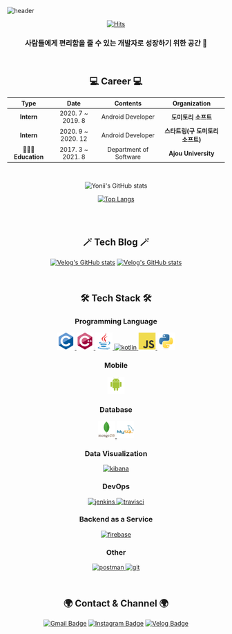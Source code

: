 ![header](https://capsule-render.vercel.app/api?type=waving&color=3ab8fd&height=200&section=header&text=Yonii's%20Github&fontSize=70&animation=blinking&fontColor=ffffff)

<div align="center" style="text-align:center">
  
[![Hits](https://hits.seeyoufarm.com/api/count/incr/badge.svg?url=https%3A%2F%2Fgithub.com%2FSooYeonida&count_bg=%23ADCEEB&title_bg=%23292828&icon=github.svg&icon_color=%23E7E7E7&title=hits&edge_flat=false)](https://hits.seeyoufarm.com)

<h3 align="center"> 사람들에게 편리함을 줄 수 있는 개발자로 성장하기 위한 공간 🏃 </h3>
<br>
<h2 align="center"> 💻 Career 💻  </h2>

| **Type** | **Date** | **Contents** | **Organization** |
|:--------:|:--------:|:--------:|:--------:|
| **Intern** | 2020. 7 ~ 2019. 8 | Android Developer | **도미토리 소프트**|
| **Intern** | 2020. 9 ~ 2020. 12 | Android Developer | **스타트링(구 도미토리 소프트)** |
| **🧑🏻‍🎓Education** | 2017. 3 ~ 2021. 8| Department of Software | **Ajou University** |
</p>

<br>

![Yonii's GitHub stats](https://github-readme-stats.vercel.app/api?username=Sooyeonida&count_private=true&show_icons=true&theme=tokyonight)

[![Top Langs](https://github-readme-stats.vercel.app/api/top-langs/?username=Sooyeonida&layout=compact)](https://github.com/anuraghazra/github-readme-stats)

</div>

<br>
<br>

<h2 align="center">🪄 Tech Blog 🪄</h2>

<div align="center" style="text-align:center">
  
  [![Velog's GitHub stats](https://velog-readme-stats.vercel.app/api?name=yonii&color=dark)](https://velog-readme-stats.vercel.app/api/redirect?name=yonii&tag=알고리즘)
  [![Velog's GitHub stats](https://velog-readme-stats.vercel.app/api?name=yonii&tag=java&color=dark)](https://velog-readme-stats.vercel.app/api/redirect?name=yonii&tag=java)
  
</div>

<br>

<h2 align="center">🛠 Tech Stack 🛠</h2>
<h3 align="center">Programming Language</h3> 
<p align="center">
<a href="https://www.cprogramming.com/" target="_blank"> <img src="https://raw.githubusercontent.com/devicons/devicon/master/icons/c/c-original.svg" alt="c" width="40" height="40"/> </a> <a href="https://www.w3schools.com/cpp/" target="_blank"> <img src="https://raw.githubusercontent.com/devicons/devicon/master/icons/cplusplus/cplusplus-original.svg" alt="cplusplus" width="40" height="40"/> </a> <a href="https://www.java.com" target="_blank"> <img src="https://raw.githubusercontent.com/devicons/devicon/master/icons/java/java-original.svg" alt="java" width="40" height="40"/> </a> <a href="https://kotlinlang.org" target="_blank"> <img src="https://www.vectorlogo.zone/logos/kotlinlang/kotlinlang-icon.svg" alt="kotlin" width="40" height="40"/> </a> <a href="https://developer.mozilla.org/en-US/docs/Web/JavaScript" target="_blank"> <img src="https://raw.githubusercontent.com/devicons/devicon/master/icons/javascript/javascript-original.svg" alt="javascript" width="40" height="40"/> </a> <a href="https://www.python.org" target="_blank"> <img src="https://raw.githubusercontent.com/devicons/devicon/master/icons/python/python-original.svg" alt="python" width="40" height="40"/> </a> 
</p>

<h3 align="center">Mobile</h3> 
<p align="center">
<a href="https://developer.android.com" target="_blank"> <img src="https://raw.githubusercontent.com/devicons/devicon/master/icons/android/android-original-wordmark.svg" alt="android" width="40" height="40"/> </a> 
</p>

<h3 align="center">Database</h3> 
<p align="center">
<a href="https://www.mongodb.com/" target="_blank"> <img src="https://raw.githubusercontent.com/devicons/devicon/master/icons/mongodb/mongodb-original-wordmark.svg" alt="mongodb" width="40" height="40"/> </a> <a href="https://www.mysql.com/" target="_blank"> <img src="https://raw.githubusercontent.com/devicons/devicon/master/icons/mysql/mysql-original-wordmark.svg" alt="mysql" width="40" height="40"/> </a> 
</p>

<h3 align="center">Data Visualization</h3> 
<p align="center">
<a href="https://www.elastic.co/kibana" target="_blank"> <img src="https://www.vectorlogo.zone/logos/elasticco_kibana/elasticco_kibana-icon.svg" alt="kibana" width="40" height="40"/> </a> 
</p>

<h3 align="center">DevOps</h3> 
<p align="center">
<a href="https://www.jenkins.io" target="_blank"> <img src="https://www.vectorlogo.zone/logos/jenkins/jenkins-icon.svg" alt="jenkins" width="40" height="40"/> </a> <a href="https://travis-ci.org" target="_blank"> <img src="https://www.vectorlogo.zone/logos/travis-ci/travis-ci-icon.svg" alt="travisci" width="40" height="40"/> </a> </p>
</p>

<h3 align="center">Backend as a Service</h3> 
<p align="center">
<a href="https://firebase.google.com/" target="_blank"> <img src="https://www.vectorlogo.zone/logos/firebase/firebase-icon.svg" alt="firebase" width="40" height="40"/> </a> 
</p>

<h3 align="center">Other</h3> 
<p align="center">
<a href="https://postman.com" target="_blank"> <img src="https://www.vectorlogo.zone/logos/getpostman/getpostman-icon.svg" alt="postman" width="40" height="40"/> </a> <a href="https://git-scm.com/" target="_blank"> <img src="https://www.vectorlogo.zone/logos/git-scm/git-scm-icon.svg" alt="git" width="40" height="40"/> </a> 
</p>

<br>
<h2 align="center">🌍 Contact & Channel 🌍</h2>
<div align="center" style="text-align:center">

[![Gmail Badge](https://img.shields.io/badge/Gmail-d14836?style=flat-square&logo=Gmail&logoColor=white&link=mailto:qkrtndus130@gmail.com)](mailto:qkrtndus130@gmail.com) [![Instagram Badge](https://img.shields.io/badge/Instagram-ffffff?style=flat-square&logo=Instagram&link=https://www.instagram.com/loveitsanewroad/)](https://www.instagram.com/loveitsanewroad/) [![Velog Badge](https://img.shields.io/badge/Velog-01DFA5?style=flat-square&logoColor=white&link=https://velog.io/@yonii)](https://velog.io/@yonii)
  
</div>
